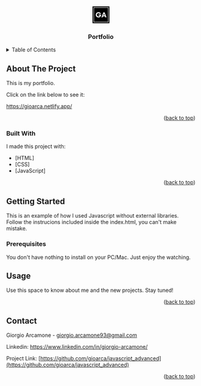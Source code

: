 <a name="readme-top"></a>

<!-- PROJECT LOGO -->
<br />
<div align="center">
  <a href="https://github.com/gioarca/portfolio_new">
    <img src="/assets/images/G.A.png" alt="Logo" width="45" height="45">
  </a>
  <h3 align="center">Portfolio</h3>
</div>


<!-- TABLE OF CONTENTS -->
<details>
  <summary>Table of Contents</summary>
  <ol>
    <li>
      <a href="#about-the-project">About The Project</a>
      <ul>
        <li><a href="#built-with">Built With</a></li>
      </ul>
    </li>
    <li>
      <a href="#getting-started">Getting Started</a>
      <ul>
        <li><a href="#prerequisites">Prerequisites</a></li>
      </ul>
    </li>
    <li><a href="#usage">Usage</a></li>
    <li><a href="#contact">Contact</a></li>
  </ol>
</details>



<!-- ABOUT THE PROJECT -->
## About The Project

This is my portfolio.

Click on the link below to see it:

<a href="https://gioarca.netlify.app/" target=#_blank>https://gioarca.netlify.app/</a>

<p align="right">(<a href="#readme-top">back to top</a>)</p>



### Built With

I made this project with:

* [HTML]
* [CSS]
* [JavaScript]

<p align="right">(<a href="#readme-top">back to top</a>)</p>



<!-- GETTING STARTED -->
## Getting Started

This is an example of how I used Javascript without external libraries.
Follow the instrucions included inside the index.html, you can't make mistake.

### Prerequisites

You don't have nothing to install on your PC/Mac. Just enjoy the watching.

<!-- USAGE EXAMPLES -->
## Usage

Use this space to know about me and the new projects. Stay tuned!

<p align="right">(<a href="#readme-top">back to top</a>)</p>


 

<!-- CONTACT -->
## Contact

Giorgio Arcamone - giorgio.arcamone93@gmail.com

Linkedin: https://www.linkedin.com/in/giorgio-arcamone/

Project Link: [https://github.com/gioarca/javascript_advanced](https://github.com/gioarca/javascript_advanced)

<p align="right">(<a href="#readme-top">back to top</a>)</p>
